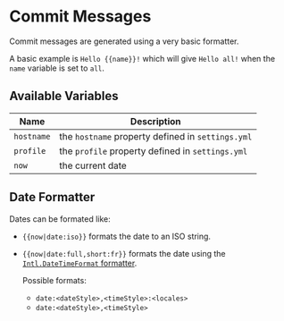 Commit Messages
===============

Commit messages are generated using a very basic formatter.

A basic example is `Hello {{name}}!` which will give `Hello all!` when the `name` variable is set to `all`.

Available Variables
-------------------

| Name       | Description                                       |
| ---------- | ------------------------------------------------- |
| `hostname` | the `hostname` property defined in `settings.yml` |
| `profile`  | the `profile` property defined in `settings.yml`  |
| `now`      | the current date                                  |

Date Formatter
--------------

Dates can be formated like:

- `{{now|date:iso}}` formats the date to an ISO string.
- `{{now|date:full,short:fr}}` formats the date using the [`Intl.DateTimeFormat` formatter](https://developer.mozilla.org/en-US/docs/Web/JavaScript/Reference/Global_Objects/Intl/DateTimeFormat).

    Possible formats:
    - `date:<dateStyle>,<timeStyle>:<locales>`
    - `date:<dateStyle>,<timeStyle>`
